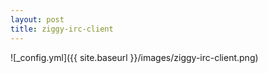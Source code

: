 ```yaml
---
layout: post
title: ziggy-irc-client
---
```


![_config.yml]({{ site.baseurl }}/images/ziggy-irc-client.png)